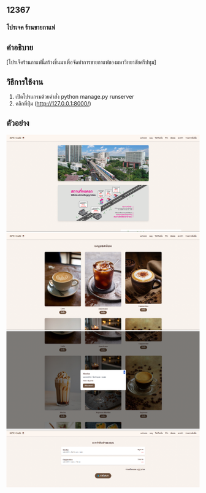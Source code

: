 ## 12367
### โปรเจค ร้านขายกาแฟ 

## คำอธิบาย

[โปรเจ็คร้านกาแฟนี้สร้างขึ้นมาเพื่อจัดทำการขายกาแฟของมหาวิทยาลัยศรีปทุม]

## วิธีการใช้งาน

1. เปิดโปรแกรมด้วยคำสั่ง python manage.py runserver
2. คลิกที่ปุ่ม (http://127.0.0.1:8000/)

## ตัวอย่าง
![หน้าเว็บร้าน](images/A2.png)
![เมนูแนะนำ](images/A1.png)
![ตัวอย่างกดสั่งซื้อ](images/A3.png)
![รายการซื้อ](images/A4.png)


